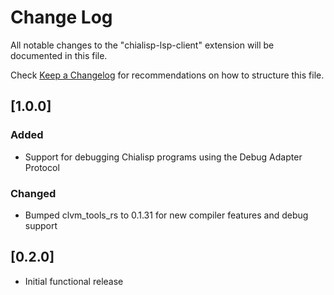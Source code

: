 # Change Log

All notable changes to the "chialisp-lsp-client" extension will be documented in this file.

Check [Keep a Changelog](http://keepachangelog.com/) for recommendations on how to structure this file.

## [1.0.0]

### Added
- Support for debugging Chialisp programs using the Debug Adapter Protocol

### Changed
- Bumped clvm_tools_rs to 0.1.31 for new compiler features and debug support

## [0.2.0]

- Initial functional release
